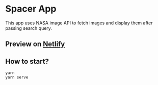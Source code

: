 # Spacer App
This app uses NASA image API to fetch images and display them after passing search query.

## Preview on <a href="https://romantic-tereshkova-e2c494.netlify.com/" target="_blank">Netlify<a>

## How to start?
```
yarn
yarn serve
```
